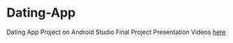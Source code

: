 # Dating-App
Dating App Project on Android Studio
Final Project Presentation Videos [here](https://www.youtube.com/@rebeccamartell6939/videos)
